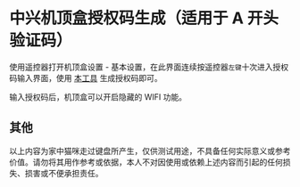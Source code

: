 # 中兴机顶盒授权码生成（适用于 A 开头验证码）

使用遥控器打开机顶盒设置 - 基本设置，在此界面连续按遥控器`左键`十次进入授权码输入界面，使用 [本工具](https://zte-a-random-code.vercel.app/) 生成授权码即可。

输入授权码后，机顶盒可以开启隐藏的 WIFI 功能。

## 其他

以上内容为家中猫咪走过键盘所产生，仅供测试用途，不具备任何实际意义或参考价值。请勿将其用作参考或依据，本人不对因使用或依赖上述内容而引起的任何损失、损害或不便承担责任。
